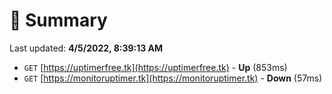 # 📖 Summary
Last updated: **4/5/2022, 8:39:13 AM**

- `GET` [https://uptimerfree.tk](https://uptimerfree.tk) - **Up** (853ms)
- `GET` [https://monitoruptimer.tk](https://monitoruptimer.tk) - **Down** (57ms)
